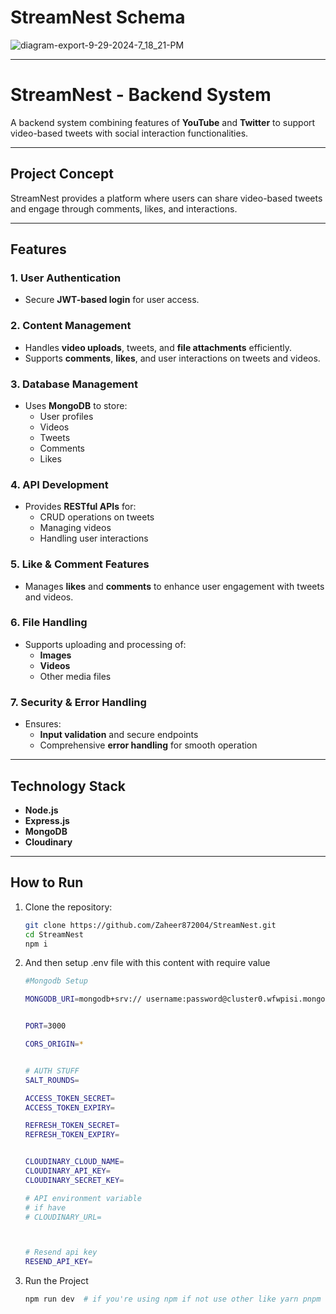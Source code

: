 
# StreamNest Schema
![diagram-export-9-29-2024-7_18_21-PM](https://github.com/user-attachments/assets/954a42e0-5741-4773-b3ec-3dfc70dfcfad)

---

# StreamNest - Backend System  
A backend system combining features of **YouTube** and **Twitter** to support video-based tweets with social interaction functionalities.

---

## Project Concept  
StreamNest provides a platform where users can share video-based tweets and engage through comments, likes, and interactions.

---

## Features  

### 1. User Authentication  
- Secure **JWT-based login** for user access.  

### 2. Content Management  
- Handles **video uploads**, tweets, and **file attachments** efficiently.  
- Supports **comments**, **likes**, and user interactions on tweets and videos.  

### 3. Database Management  
- Uses **MongoDB** to store:
  - User profiles  
  - Videos  
  - Tweets  
  - Comments  
  - Likes  

### 4. API Development  
- Provides **RESTful APIs** for:
  - CRUD operations on tweets  
  - Managing videos  
  - Handling user interactions  

### 5. Like & Comment Features  
- Manages **likes** and **comments** to enhance user engagement with tweets and videos.  

### 6. File Handling  
- Supports uploading and processing of:
  - **Images**  
  - **Videos**  
  - Other media files  

### 7. Security & Error Handling  
- Ensures:
  - **Input validation** and secure endpoints  
  - Comprehensive **error handling** for smooth operation  

---

## Technology Stack  
- **Node.js**  
- **Express.js**  
- **MongoDB**  
- **Cloudinary**

---

## How to Run  
1. Clone the repository:  
   ```bash
   git clone https://github.com/Zaheer872004/StreamNest.git
   cd StreamNest
   npm i 


2. And then setup .env file with this content with require value
    ```bash
    #Mongodb Setup

    MONGODB_URI=mongodb+srv:// username:password@cluster0.wfwpisi.mongodb.net


    PORT=3000

    CORS_ORIGIN=*


    # AUTH STUFF
    SALT_ROUNDS=

    ACCESS_TOKEN_SECRET=
    ACCESS_TOKEN_EXPIRY=

    REFRESH_TOKEN_SECRET=
    REFRESH_TOKEN_EXPIRY=


    CLOUDINARY_CLOUD_NAME=
    CLOUDINARY_API_KEY=
    CLOUDINARY_SECRET_KEY=

    # API environment variable	
    # if have
    # CLOUDINARY_URL=



    # Resend api key
    RESEND_API_KEY=

3. Run the Project
    ```bash
    npm run dev  # if you're using npm if not use other like yarn pnpm etc
    
